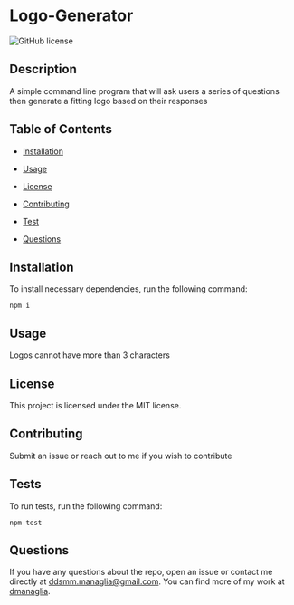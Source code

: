# Logo-Generator
  ![GitHub license](https://img.shields.io/badge/license-MIT-blue.svg)

  ## Description
  
  A simple command line program that will ask users a series of questions then generate a fitting logo based on their responses
  
  ## Table of Contents
    
  * [Installation](#installation)

  * [Usage](#usage)

  * [License](#license)

  * [Contributing](#contributing)

  * [Test](#tests)

  * [Questions](#questions)
  
  ## Installation

  To install necessary dependencies, run the following command:
  
  ```
  npm i
  ```
  
  ## Usage
  
  Logos cannot have more than 3 characters

  ## License

  This project is licensed under the MIT license.

  ## Contributing
  
  Submit an issue or reach out to me if you wish to contribute
  
  ## Tests

  To run tests, run the following command:
  
  ```
  npm test
  ```

  ## Questions

  If you have any questions about the repo, open an issue or contact me directly at ddsmm.managlia@gmail.com. You can find more of my work at [dmanaglia](https://www.github.com/dmanaglia).
  